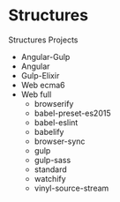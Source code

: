 # Structures
Structures Projects

* Angular-Gulp
* Angular
* Gulp-Elixir
* Web ecma6
* Web full
  - browserify
  - babel-preset-es2015
  - babel-eslint
  - babelify
  - browser-sync
  - gulp
  - gulp-sass
  - standard
  - watchify
  - vinyl-source-stream
